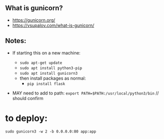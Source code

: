 ## What is gunicorn? 
- https://gunicorn.org/
- https://vsupalov.com/what-is-gunicorn/ 

## Notes: 
- If starting this on a new machine: 
    - `sudo apt-get update`
    - `sudo apt install python3-pip`
    - `sudo apt install gunicorn3` 
    - then install packages as normal: 
        - `pip install flask` 

- MAY need to add to path: `export PATH=$PATH:/usr/local/python3/bin` // should confirm

# to deploy: 
`sudo gunicorn3 -w 2 -b 0.0.0.0:80 app:app`  
